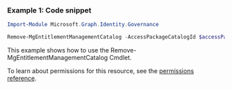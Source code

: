 ### Example 1: Code snippet

```powershell
Import-Module Microsoft.Graph.Identity.Governance

Remove-MgEntitlementManagementCatalog -AccessPackageCatalogId $accessPackageCatalogId
```
This example shows how to use the Remove-MgEntitlementManagementCatalog Cmdlet.

To learn about permissions for this resource, see the [permissions reference](/graph/permissions-reference).

